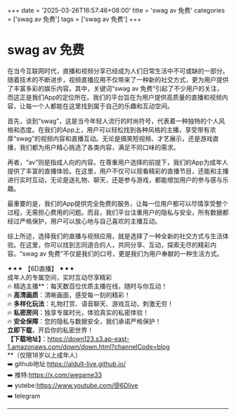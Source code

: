 +++
date = '2025-03-26T16:57:46+08:00'
title = 'swag av 免费'
categories = ['swag av 免费']
tags = ['swag av 免费']
+++

# swag av 免费

在当今互联网时代，直播和视频分享已经成为人们日常生活中不可或缺的一部分。随着技术的不断进步，视频直播应用不仅带来了一种新的社交方式，更为用户提供了丰富多彩的娱乐内容。其中，关键词“swag av 免费”引起了不少用户的关注，而这正是我们App的定位所在。我们的平台旨在为用户提供高质量的直播和视频内容，让每一个人都能在这里找到属于自己的乐趣和互动空间。

首先，谈到“swag”，这是当今年轻人流行的时尚符号，代表着一种独特的个人风格和态度。在我们的App上，用户可以轻松找到各种风格的主播，享受带有浓厚“swag”的视频内容和直播互动。无论是搞笑短视频、才艺展示，还是游戏直播，我们都为用户精心挑选了各类内容，满足不同口味的需求。

再者，“av”则是指成人向的内容。在尊重用户选择的前提下，我们的App为成年人提供了丰富的直播体验。在这里，用户不仅可以观看精彩的直播节目，还能和主播进行实时互动，无论是送礼物、聊天，还是参与游戏，都能增加用户的参与感与乐趣。

最重要的是，我们的App提供完全免费的服务，让每一位用户都可以尽情享受整个过程，无需担心费用的问题。而且，我们平台注重用户的隐私与安全，所有数据都经过严格保护，用户可以放心地与自己喜欢的主播互动。

综上所述，选择我们的直播与视频应用，就是选择了一种全新的社交方式与生活体验。在这里，你可以找到志同道合的人，共同分享、互动，探索无尽的精彩内容。“swag av 免费”不仅是我们的口号，更是我们为用户奉献的一种生活方式。

✦✦✦ 【6D直播】 ✦✦✦  
成年人的专属空间，实时互动尽享精彩  
🔥 精选主播**：每天数百位优质主播在线，随时与你互动！  
🔥 **高清画质**：清晰画面，感受每一刻的精彩！  
🔥 **多样化玩法**：礼物打赏、语音聊天、游戏互动，刺激无穷！  
🔥 **私密房间**：独享专属时光，体验真实的私密体验！  
🔥 **安全保障**：您的隐私与数据安全，我们承诺严格保护！  
**立即下载**，开启你的私密世界！  
**【下载地址】**：https://down123.s3.ap-east-1.amazonaws.com/down/down.html?channelCode=blog  
**（仅限18岁以上成年人）  
➡️ github地址:https://aldult-live.github.io/  
➡️ 推特:https://x.com/wegame33  
➡️ yutebe:https://www.youtube.com/@6Dlive  
➡️ telegram   


---
